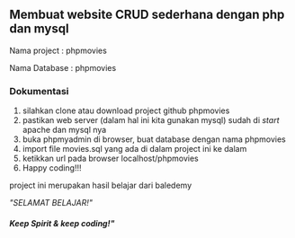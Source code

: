 ## Membuat website CRUD sederhana dengan php dan mysql

Nama project : phpmovies

Nama Database : phpmovies

### Dokumentasi

1. silahkan clone atau download project github phpmovies
2. pastikan web server (dalam hal ini kita gunakan mysql) sudah di _start_ apache dan mysql nya
2. buka phpmyadmin di browser, buat database dengan nama phpmovies
3. import file movies.sql yang ada di dalam project ini ke dalam
4. ketikkan url pada browser localhost/phpmovies
5. Happy coding!!!

project ini merupakan hasil belajar dari baledemy

_"SELAMAT BELAJAR!"_

#### _*Keep Spirit & keep coding!"*_